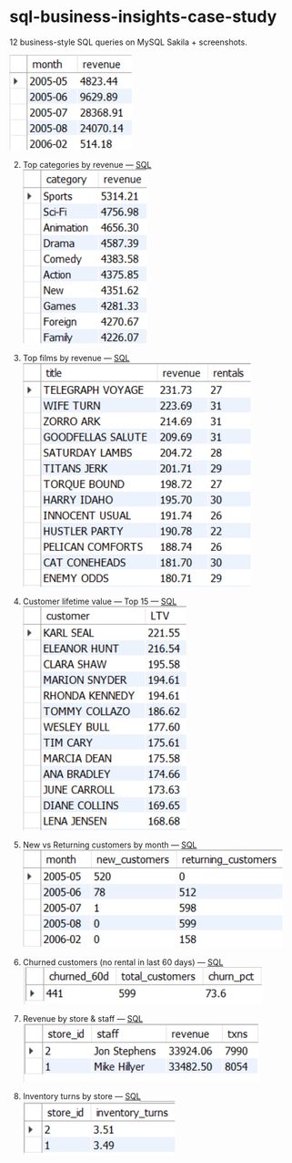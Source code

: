 # sql-business-insights-case-study
12 business-style SQL queries on MySQL Sakila + screenshots.

![q01](./images/01_monthly_revenue.png)

2. Top categories by revenue — [SQL](./sql/02_top_categories_by_revenue.sql)  
   ![q02](./images/02_top_categories.png)

3. Top films by revenue — [SQL](./sql/03_top_films_by_revenue.sql)  
   ![q03](./images/03_top_films.png)

4. Customer lifetime value — Top 15 — [SQL](./sql/04_customer_lifetime_value_top15.sql)  
   ![q04](./images/04_ltv_top15.png)

5. New vs Returning customers by month — [SQL](./sql/05_new_vs_returning_by_month.sql)  
   ![q05](./images/05_new_vs_returning.png)

6. Churned customers (no rental in last 60 days) — [SQL](./sql/06_churned_customers_60d.sql)  
   ![q06](./images/06_churn_60d.png)

7. Revenue by store & staff — [SQL](./sql/07_revenue_by_store_and_staff.sql)  
   ![q07](./images/07_store_staff_revenue.png)

8. Inventory turns by store — [SQL](./sql/08_inventory_turns_by_store.sql)  
   ![q08](./images/08_inventory_turns.png)
